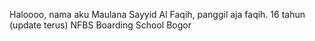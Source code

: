 Haloooo, nama aku Maulana Sayyid Al Faqih,
panggil aja faqih.
16 tahun (update terus)
NFBS Boarding School Bogor
